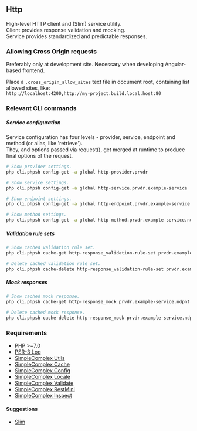 ## Http ##

High-level HTTP client and (Slim) service utility.  
Client provides response validation and mocking.  
Service provides standardized and predictable responses.

### Allowing Cross Origin requests ###

Preferably only at development site. Necessary when developing Angular-based frontend.

Place a ```.cross_origin_allow_sites``` text file in document root, containing list allowed sites, like:  
```http://localhost:4200,http://my-project.build.local.host:80```

### Relevant CLI commands ###


##### Service configuration #####

Service configuration has four levels - provider, service, endpoint and method (or alias, like 'retrieve').  
They, and options passed via request(), get merged at runtime to produce final options of the request.
```bash
# Show provider settings.
php cli.phpsh config-get -a global http-provider.prvdr

# Show service settings.
php cli.phpsh config-get -a global http-service.prvdr.example-service

# Show endpoint settings.
php cli.phpsh config-get -a global http-endpoint.prvdr.example-service.ndpnt

# Show method settings.
php cli.phpsh config-get -a global http-method.prvdr.example-service.ndpnt.GET
```

##### Validation rule sets #####

```bash
# Show cached validation rule set.
php cli.phpsh cache-get http-response_validation-rule-set prvdr.example-service.ndpnt.GET

# Delete cached validation rule set.
php cli.phpsh cache-delete http-response_validation-rule-set prvdr.example-service.ndpnt.GET
```

##### Mock responses #####

```bash
# Show cached mock response.
php cli.phpsh cache-get http-response_mock prvdr.example-service.ndpnt.GET

# Delete cached mock response.
php cli.phpsh cache-delete http-response_mock prvdr.example-service.ndpnt.GET
```

### Requirements ###

- PHP >=7.0
- [PSR-3 Log](https://github.com/php-fig/log)
- [SimpleComplex Utils](https://github.com/simplecomplex/php-utils)
- [SimpleComplex Cache](https://github.com/simplecomplex/php-cache)
- [SimpleComplex Config](https://github.com/simplecomplex/php-config)
- [SimpleComplex Locale](https://github.com/simplecomplex/php-locale)
- [SimpleComplex Validate](https://github.com/simplecomplex/php-validate)
- [SimpleComplex RestMini](https://github.com/simplecomplex/restmini)
- [SimpleComplex Inspect](https://github.com/simplecomplex/inspect)

#### Suggestions ####
- [Slim](https://github.com/slimphp/Slim) 
